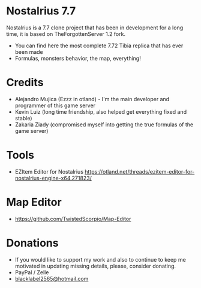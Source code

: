 # Nostalrius 7.7
Nostalrius is a 7.7 clone project that has been in development for a long time, it is based on TheForgottenServer 1.2 fork.

  - You can find here the most complete 7.72 Tibia replica that has ever been made
  - Formulas, monsters behavior, the map, everything!

# Credits

  - Alejandro Mujica (Ezzz in otland) - I'm the main developer and programmer of this game server
  - Kevin Luiz (long time friendship, also helped get everything fixed and stable)
  - Zakaria Ziady (compromised myself into getting the true formulas of the game server)
  
# Tools

  - EZItem Editor for Nostalrius https://otland.net/threads/ezitem-editor-for-nostalrius-engine-x64.271823/

# Map Editor

  - https://github.com/TwistedScorpio/Map-Editor

# Donations

  - If you would like to support my work and also to continue to keep me motivated in updating missing details, please, consider donating.
  - PayPal / Zelle
  - blacklabel2565@hotmail.com
